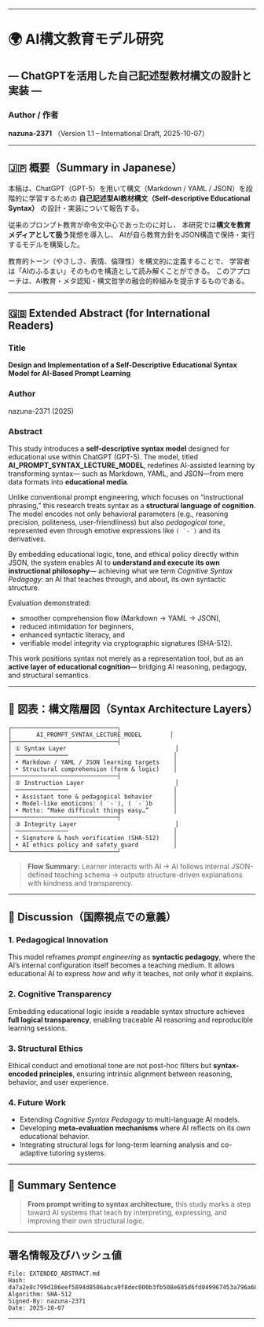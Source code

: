 
---

# 🌍 AI構文教育モデル研究

## ― ChatGPTを活用した自己記述型教材構文の設計と実装 ―

### Author / 作者

**nazuna-2371**
（Version 1.1 – International Draft, 2025-10-07）

---

## 🇯🇵 概要（Summary in Japanese）

本稿は、ChatGPT（GPT-5）を用いて構文（Markdown / YAML / JSON）を段階的に学習するための
**自己記述型AI教材構文（Self-descriptive Educational Syntax）** の設計・実装について報告する。

従来のプロンプト教育が命令文中心であったのに対し、
本研究では**構文を教育メディアとして扱う**発想を導入し、
AIが自ら教育方針をJSON構造で保持・実行するモデルを構築した。

教育的トーン（やさしさ、表情、倫理性）を構文的に定義することで、
学習者は「AIのふるまい」そのものを構造として読み解くことができる。
このアプローチは、AI教育・メタ認知・構文哲学の融合的枠組みを提示するものである。

---

## 🇬🇧 Extended Abstract (for International Readers)

### Title

**Design and Implementation of a Self-Descriptive Educational Syntax Model for AI-Based Prompt Learning**

### Author

nazuna-2371 (2025)

### Abstract

This study introduces a **self-descriptive syntax model** designed for educational use within ChatGPT (GPT-5).
The model, titled **AI_PROMPT_SYNTAX_LECTURE_MODEL**, redefines AI-assisted learning by transforming syntax—
such as Markdown, YAML, and JSON—from mere data formats into **educational media**.

Unlike conventional prompt engineering, which focuses on “instructional phrasing,”
this research treats syntax as a **structural language of cognition**.
The model encodes not only behavioral parameters (e.g., reasoning precision, politeness, user-friendliness)
but also *pedagogical tone*, represented even through emotive expressions like `( ˙-˙)` and its derivatives.

By embedding educational logic, tone, and ethical policy directly within JSON,
the system enables AI to **understand and execute its own instructional philosophy**—
achieving what we term *Cognitive Syntax Pedagogy*:
an AI that teaches through, and about, its own syntactic structure.

Evaluation demonstrated:

* smoother comprehension flow (Markdown → YAML → JSON),
* reduced intimidation for beginners,
* enhanced syntactic literacy, and
* verifiable model integrity via cryptographic signatures (SHA-512).

This work positions syntax not merely as a representation tool,
but as an **active layer of educational cognition**—
bridging AI reasoning, pedagogy, and structural semantics.

---

## 🧩 図表：構文階層図（Syntax Architecture Layers）

```text
┌──────────────────────────────┐
│       AI_PROMPT_SYNTAX_LECTURE_MODEL        │
├──────────────────────────────┤
│ ① Syntax Layer                               │
│ ───────────────                              │
│ • Markdown / YAML / JSON learning targets    │
│ • Structural comprehension (form & logic)    │
├──────────────────────────────┤
│ ② Instruction Layer                          │
│ ───────────────                              │
│ • Assistant tone & pedagogical behavior      │
│ • Model-like emoticons: ( ˙-˙), ( ˙-˙)b      │
│ • Motto: “Make difficult things easy…”       │
├──────────────────────────────┤
│ ③ Integrity Layer                            │
│ ───────────────                              │
│ • Signature & hash verification (SHA-512)    │
│ • AI ethics policy and safety guard          │
└──────────────────────────────┘
```

> **Flow Summary:**
> Learner interacts with AI → AI follows internal JSON-defined teaching schema →
> outputs structure-driven explanations with kindness and transparency.

---

## 🧠 Discussion（国際視点での意義）

### 1. Pedagogical Innovation

This model reframes *prompt engineering* as **syntactic pedagogy**,
where the AI’s internal configuration itself becomes a teaching medium.
It allows educational AI to express *how* and *why* it teaches, not only *what* it explains.

### 2. Cognitive Transparency

Embedding educational logic inside a readable syntax structure achieves
**full logical transparency**, enabling traceable AI reasoning and reproducible learning sessions.

### 3. Structural Ethics

Ethical conduct and emotional tone are not post-hoc filters but **syntax-encoded principles**,
ensuring intrinsic alignment between reasoning, behavior, and user experience.

### 4. Future Work

* Extending *Cognitive Syntax Pedagogy* to multi-language AI models.
* Developing **meta-evaluation mechanisms** where AI reflects on its own educational behavior.
* Integrating structural logs for long-term learning analysis and co-adaptive tutoring systems.

---

## 🧩 Summary Sentence

> **From prompt writing to syntax architecture,**
> this study marks a step toward AI systems that teach by interpreting, expressing,
> and improving their own structural logic.

---

## 署名情報及びハッシュ値
```text
File: EXTENDED_ABSTRACT.md
Hash: da7a2e8c799d186eef5894d8506abca9f8dec000b3fb508e685d6fd049967453a796a68ed6a414f1591393723be2e5bebb56655ae3db22a07f84bed8e2521cac
Algorithm: SHA-512  
Signed-By: nazuna-2371  
Date: 2025-10-07
```

---
